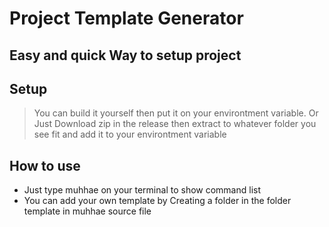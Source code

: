 # Project Template Generator

## Easy and quick Way to setup project 

## Setup

>You can build it yourself then put it on your environtment variable. 
Or
>Just Download zip in the release then extract to whatever folder you see fit and add it to your environtment variable


## How to use
- Just type muhhae on your terminal to show command list
- You can add your own template by Creating a folder in the folder template in muhhae source file 
